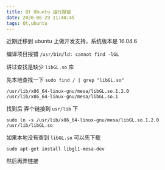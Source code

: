 ```yaml
---
title: Qt Ubuntu 运行报错 
date: 2020-06-29 11:40:45
tags: Qt,ubuntu
---
```


近期迁移到 ubuntu 上做开发支持，系统版本是 16.04.6

编译项目报错 `/usr/bin/ld: cannot find -lGL` 

讲过查找是缺少 `libGL.so` 库

先本地查找一下 `sudo find / | grep "libGL.so"` 

```
/usr/lib/x86_64-linux-gnu/mesa/libGL.so.1.2.0
/usr/lib/x86_64-linux-gnu/mesa/libGL.so.1
```

找到后 弄个链接到 `usr/lib` 下

`sudo ln -s /usr/lib/x86_64-linux-gnu/mesa/libGL.so.1.2.0 /usr/lib/libGL.so`

如果本地没有查到 `libGL.so` 可以先下载

`sudo apt-get install libgl1-mesa-dev`

然后再弄链接
